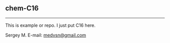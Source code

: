 ## chem-C16
******

This is example or repo. I just put C16 here.

Sergey M. E-mail: medvsn@gmail.com
